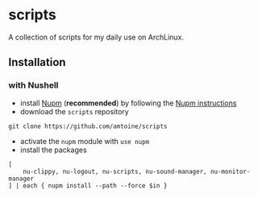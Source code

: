 # scripts
A collection of scripts for my daily use on ArchLinux.

## Installation
### with Nushell
- install [Nupm] (**recommended**) by following the [Nupm instructions]
- download the `scripts` repository
```shell
git clone https://github.com/amtoine/scripts
```
- activate the `nupm` module with `use nupm`
- install the packages
```nushell
[
    nu-clippy, nu-logout, nu-scripts, nu-sound-manager, nu-monitor-manager
] | each { nupm install --path --force $in }
```

[Nupm]: https://github.com/nushell/nupm
[Nupm instructions]: https://github.com/nushell/nupm#-installation
